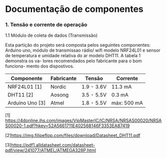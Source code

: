 # Documentação de componentes

### 1. Tensão e corrente de operação

1.1 Módulo de coleta de dados (Transmissão)
    
Esta partição do projeto será composta pelos seguintes 
componentes: Arduino uno, módulo de transmissao rádio/
wifi modelo NRF24L01 e sensor de temperatura e umidade 
relativa do ar modelo DHT11. A tabela 1 demonstra os va-
lores recomendados pelo fabricante para o bom funciona-
mento dos dispostivos.

| Componente | Fabricante | Tensão | Corrente |
| ------ | ------ | ----- | ----- |
| NRF24L01 [1] | Nordic | 1.9 - 3.6V | 11.3 mA | 
| DHT11 [2] | Aosong | 3.5 - 5.5V| 0.3 mA |
| Arduino Uno [3] | Atmel | 1.8 - 5.5V| máx: 500 mA|


[1] https://4donline.ihs.com/images/VipMasterIC/IC/NRSA/NRSAS00020/NRSAS00020-1.pdf?hkey=52A5661711E402568146F3353EA87419

[2]https://img.filipeflop.com/files/download/Datasheet_DHT11.pdf

[3]https://pdf1.alldatasheet.com/datasheet-pdf/view/241077/ATMEL/ATMEGA328P.html
		
